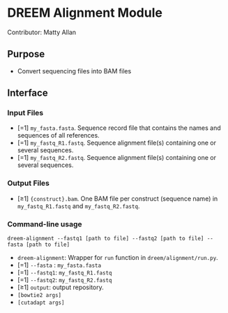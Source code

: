 # DREEM Alignment Module
Contributor: Matty Allan

## Purpose
- Convert sequencing files into BAM files

## Interface

### Input Files
- [=1] ```my_fasta.fasta```. Sequence record file that contains the names and sequences of all references.
- [=1] ```my_fastq_R1.fastq```. Sequence alignment file(s) containing one or several sequences. 
- [=1] ```my_fastq_R2.fastq```. Sequence alignment file(s) containing one or several sequences. 

### Output Files
- [≥1] ```{construct}.bam```. One BAM file per construct (sequence name) in `my_fastq_R1.fastq` and  `my_fastq_R2.fastq`.  

### Command-line usage

```dreem-alignment --fastq1 [path to file] --fastq2 [path to file] --fasta [path to file]```

- ```dreem-alignment```: Wrapper for ```run``` function in ```dreem/alignment/run.py```. 
- [=1] `--fasta` : ```my_fasta.fasta```
- [=1] `--fastq1`: ```my_fastq_R1.fastq```
- [=1] `--fastq2`: ```my_fastq_R2.fastq```
- [≥1] `output`: output repository.
- `[bowtie2 args]`
- `[cutadapt args]`
